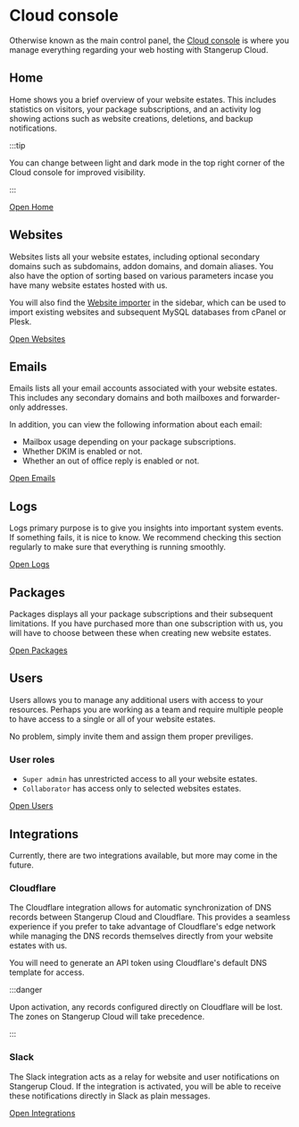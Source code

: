 # Cloud console

Otherwise known as the main control panel, the [Cloud console](https://console.stangerup.cloud) is where you manage everything regarding your web hosting with Stangerup Cloud.

## Home

Home shows you a brief overview of your website estates. This includes statistics on visitors, your package subscriptions, and an activity log showing actions such as website creations, deletions, and backup notifications.

:::tip

You can change between light and dark mode in the top right corner of the Cloud console for improved visibility.

:::

[Open Home](https://console.stangerup.cloud)

## Websites

Websites lists all your website estates, including optional secondary domains such as subdomains, addon domains, and domain aliases. You also have the option of sorting based on various parameters incase you have many website estates hosted with us.

You will also find the [Website importer](https://console.stangerup.cloud/website-imports) in the sidebar, which can be used to import existing websites and subsequent MySQL databases from cPanel or Plesk.

[Open Websites](https://console.stangerup.cloud/websites)

## Emails

Emails lists all your email accounts associated with your website estates. This includes any secondary domains and both mailboxes and forwarder-only addresses.

In addition, you can view the following information about each email:

- Mailbox usage depending on your package subscriptions.
- Whether DKIM is enabled or not.
- Whether an out of office reply is enabled or not.

[Open Emails](https://console.stangerup.cloud/emails)

## Logs

Logs primary purpose is to give you insights into important system events. If something fails, it is nice to know. We recommend checking this section regularly to make sure that everything is running smoothly.

[Open Logs](https://console.stangerup.cloud/logs)

## Packages

Packages displays all your package subscriptions and their subsequent limitations. If you have purchased more than one subscription with us, you will have to choose between these when creating new website estates.

[Open Packages](https://console.stangerup.cloud/packages)

## Users

Users allows you to manage any additional users with access to your resources. Perhaps you are working as a team and require multiple people to have access to a single or all of your website estates.

No problem, simply invite them and assign them proper previliges.

### User roles

- `Super admin` has unrestricted access to all your website estates.
- `Collaborator` has access only to selected websites estates.

[Open Users](https://console.stangerup.cloud/users)

## Integrations

Currently, there are two integrations available, but more may come in the future.

### Cloudflare

The Cloudflare integration allows for automatic synchronization of DNS records between Stangerup Cloud and Cloudflare. This provides a seamless experience if you prefer to take advantage of Cloudflare's edge network while managing the DNS records themselves directly from your website estates with us.

You will need to generate an API token using Cloudflare's default DNS template for access.

:::danger

Upon activation, any records configured directly on Cloudflare will be lost. The zones on Stangerup Cloud will take precedence.

:::

### Slack

The Slack integration acts as a relay for website and user notifications on Stangerup Cloud. If the integration is activated, you will be able to receive these notifications directly in Slack as plain messages.

[Open Integrations](https://console.stangerup.cloud/integrations)
